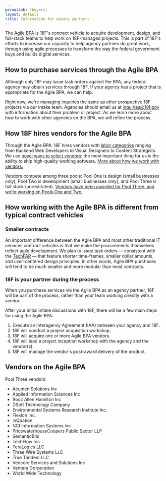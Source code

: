 ```yaml
---
permalink: /buyers/
layout: default
title: Information for agency partners
---
```



The [Agile BPA](../) is 18F's contract vehicle to acquire development, design, and full-stack teams to help work on 18F-managed projects. This is part of 18F's efforts to increase our capacity to help agency partners do great work, through using agile processes to transform the way the federal government buys and builds digital services.

## How to purchase services through the Agile BPA

Although only 18F may issue task orders against the BPA, any federal agency may obtain services through 18F. If your agency has a project that is appropriate for the Agile BPA, we can help.

Right now, we're managing inquiries the same as other prospective 18F projects via our intake team. Agencies should email us at [inquiries@18f.gov](mailto:inquiries@18f.gov) with information about their problem or project. As we learn more about how to work with other agencies on the BPA, we will refine the process.

## How 18F hires vendors for the Agile BPA

Through the Agile BPA, 18F hires vendors with [labor categories](https://pages.18f.gov/agile-labor-categories/) ranging from Backend Web Developers to Visual Designers to Content Strategists. We use [novel ways to select vendors](https://18f.gsa.gov/2015/04/23/coming-soon-the-agile-delivery-services-soliciatation/): the most important thing for us is the ability to ship high-quality working software. [More about how we work with vendors.](../vendors/)

Vendors compete among three pools: Pool One is design (small businesses only), Pool Two is development (small businesses only), and Pool Three is full stack (unrestricted). [Vendors have been awarded for Pool Three, and we're working on Pools One and Two.](https://18f.gsa.gov/2015/12/17/the-agile-bpa-is-ready-to-launch/)

## How working with the Agile BPA is different from typical contract vehicles

### Smaller contracts

An important difference between the Agile BPA and most other traditional IT services contract vehicles is that we make the procurements themselves reflect agile development. We plan to issue task orders — consistent with the [TechFAR](https://playbook.cio.gov/techfar/) — that feature shorter time-frames, smaller dollar amounts, and user-centered design principles. In other words, Agile BPA purchases will tend to be much smaller and more modular than most contracts.

### 18F is your partner during the process

When you purchase services via the Agile BPA as an agency partner, 18F will be part of the process, rather than your team working directly with a vendor.

After your initial intake discussions with 18F, there will be a few main steps for using the Agile BPA:

1. Execute an Interagency Agreement (IAA) between your agency and 18F.
2. 18F will conduct a project acquisition workshop.
3. 18F will acquire one or more Agile BPA vendors.
4. 18F will lead a project inception workshop with the agency and the vendor(s).
5. 18F will manage the vendor's post-award delivery of the product.

## <a name="vendors"></a>Vendors on the Agile BPA

Pool Three vendors:

* Acumen Solutions Inc
* Applied Information Sciences Inc
* Booz Allen Hamilton Inc
* DSoft Technology Company
* Environmental Systems Research Institute Inc.
* Flexion Inc.
* InQbation
* NCI Information Systems Inc
* PricewaterhouseCoopers Public Sector LLP
* SemanticBits
* TechFlow Inc
* TeraLogics LLC
* Three Wire Systems LLC
* True Tandem LLC
* Vencore Services and Solutions Inc
* Ventera Corporation
* World Wide Technology
